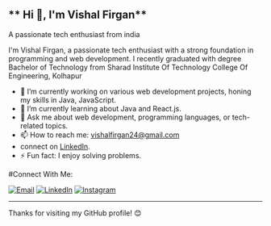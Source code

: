 ** Hi 👋, I'm Vishal Firgan**
---


 A passionate tech enthusiast from india

I'm Vishal Firgan, a passionate tech enthusiast with a strong foundation in programming and web development.
I recently graduated with degree Bachelor of Technology from Sharad Institute Of Technology College Of Engineering, Kolhapur



- 🔭 I’m currently working on various web development projects, honing my skills in Java, JavaScript.
- 🌱 I’m currently learning about Java and React.js.
- 💬 Ask me about web development, programming languages, or tech-related topics.
- 📫 How to reach me: [vishalfirgan24@gmail.com](mailto:vishalfirgan24@gmail.com)
-  connect on [LinkedIn](https://www.linkedin.com/in/your-linkedin-profile).
- ⚡ Fun fact: I enjoy solving problems.

#Connect With Me:

[![Email](https://img.shields.io/badge/Email-Contact%20Me-red)](mailto:vishalfirgan24@gmail.com)
[![LinkedIn](https://img.shields.io/badge/LinkedIn-Connect-blue)](https://www.linkedin.com/in/vishal-firgan-2440bb226/)
[![Instagram](https://img.shields.io/badge/Instagram-Follow-red)](https://www.instagram.com/vishal_firgan/)

---
Thanks for visiting my GitHub profile! 😊

